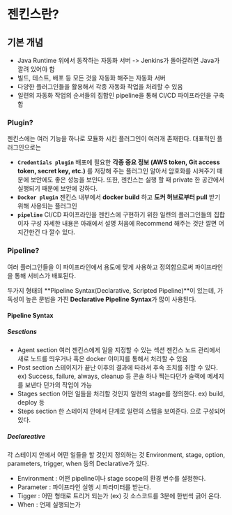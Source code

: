 # 젠킨스란?

## 기본 개념
- Java Runtime 위에서 동작하는 자동화 서버
    -> Jenkins가 돌아갈려면 Java가 깔려 있어야 함
- 빌드, 테스트, 배포 등 모든 것을 자동화 해주는 자동화 서버
- 다양한 플러그인들을 활용해서 각종 자동화 작업을 처리할 수 있음
- 일련의 자동화 작업의 순서들의 집합인 pipeline을 통해 CI/CD 파이프라인을 구축함


### Plugin?
젠킨스에는 여러 기능을 하나로 모듈화 시킨 플러그인이 여러개 존재한다. 대표적인 플러그인으로는 
- **`Credentials plugin`**
    배포에 필요한 **각종 중요 정보 (AWS token, Git access token, secret key, etc.)** 를 저장해 주는 플러그인
    알아서 암호화를 시켜주기 때문에 보안에도 좋은 성능을 보인다.
    또한, 젠킨스는 실행 할 때 private 한 공간에서 실행되기 때문에 보안에 강하다.
- **`Docker plugin`**
    젠킨스 내부에서 **docker build** 하고 **도커 허브로부터 pull** 받기 위해 사용되는 플러그인
- **`pipeline`**
    CI/CD 파이프라인을 젠킨스에 구현하기 위한 일련의 플러그인들의 집합이자 구성
    자세한 내용은 아래에서 설명
처음에 Recommend 해주는 것만 깔면 어지간한건 다 깔수 있다.

### Pipeline?

여러 플러그인들을 이 파이프라인에서 용도에 맞게 사용하고 정의함으로써 파이프라인을 통해 서비스가 배포된다.

두가지 형태의 **Pipeline Syntax(Declarative, Scripted Pipeline)**이 있는데, 가독성이 높은 문법을 가진 **Declarative Pipeline Syntax**가 많이 사용된다.

#### Pipeline Syntax
##### Sesctions
- Agent section
    여러 젠킨스에게 일을 지정할 수 있는 섹션
    젠킨스 노드 관리에서 새로 노드를 띄우거나 혹은 docker 이미지를 통해서 처리할 수 있음
- Post section
    스테이지가 끝난 이후의 결과에 따라서 후속 조치를 취할 수 있다.
    ex) Success, failure, always, cleanup 등
    콘솔 하나 찍는다던가 슬랙에 메세지를 보낸다 던가의 작업이 가능
- Stages section
    어떤 일들을 처리할 것인지 일련의 stage를 정의한다.
    ex) build, deploy 등
- Steps section
    한 스테이지 안에서 단계로 일련의 스텝을 보여준다.
으로 구성되어 있다.

##### Declareative
각 스테이지 안에서 어떤 일들을 할 것인지 정의하는 것
Environment, stage, option, parameters, trigger, when 등의 Declarative가 있다.

- Environment : 어떤 pipeline이나 stage scope의 환경 변수를 설정한다.
- Parameter : 파이프라인 실행 시 파라미터를 받는다.
- Tigger : 어떤 형태로 트리거 되는가 (ex) 깃 소스코드를 3분에 한번씩 긁어 온다. 
- When : 언제 실행되는가